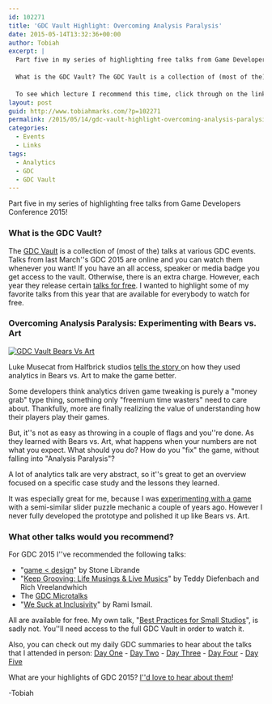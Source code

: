 ```yaml
---
id: 102271
title: 'GDC Vault Highlight: Overcoming Analysis Paralysis'
date: 2015-05-14T13:32:36+00:00
author: Tobiah
excerpt: |
  Part five in my series of highlighting free talks from Game Developers Conference 2015!
  
  What is the GDC Vault? The GDC Vault is a collection of (most of the) talks at various GDC events. Talks from last month's GDC 2015 are now online and you can watch them whenever you want!
  
  To see which lecture I recommend this time, click through on the link below!
layout: post
guid: http://www.tobiahmarks.com/?p=102271
permalink: /2015/05/14/gdc-vault-highlight-overcoming-analysis-paralysis/
categories:
  - Events
  - Links
tags:
  - Analytics
  - GDC
  - GDC Vault
---
```

Part five in my series of highlighting free talks from Game Developers Conference 2015!

### What is the GDC Vault?

The [GDC Vault](http://www.gdcvault.com/) is a collection of (most of the) talks at various GDC events. Talks from last March''s GDC 2015 are online and you can watch them whenever you want! If you have an all access, speaker or media badge you get access to the vault. Otherwise, there is an extra charge. However, each year they release certain [talks for free](http://www.gdcvault.com/free/gdc-15). I wanted to highlight some of my favorite talks from this year that are available for everybody to watch for free.

### Overcoming Analysis Paralysis: Experimenting with Bears vs. Art

[<img class="aligncenter size-full wp-image-102301" src="/assets/2015/04/GDCVaultBearsVsArt.png?resize=660%2C263" alt="GDC Vault Bears Vs Art" width="660" height="263" srcset="/assets/2015/04/GDCVaultBearsVsArt.png?w=1013 1013w, /assets/2015/04/GDCVaultBearsVsArt.png?resize=300%2C120 300w" sizes="(max-width: 660px) 100vw, 660px" data-recalc-dims="1" />](http://www.gdcvault.com/play/1022184/Overcoming-Analysis-Paralysis-Experimenting-with)

Luke Musecat from Halfbrick studios <a href="http://www.gdcvault.com/play/1022184/Overcoming-Analysis-Paralysis-Experimenting-with" target="_blank">tells the story </a>on how they used analytics in Bears vs. Art to make the game better.<!--more-->

Some developers think analytics driven game tweaking is purely a "money grab" type thing, something only "freemium time wasters" need to care about. Thankfully, more are finally realizing the value of understanding how their players play their games.

But, it''s not as easy as throwing in a couple of flags and you''re done. As they learned with Bears vs. Art, what happens when your numbers are not what you expect. What should you do? How do you "fix" the game, without falling into "Analysis Paralysis"?

A lot of analytics talk are very abstract, so it''s great to get an overview focused on a specific case study and the lessons they learned.

It was especially great for me, because I was <a href="http://www.playperro.com/space-repair-inc/" target="_blank">experimenting with a game </a>with a semi-similar slider puzzle mechanic a couple of years ago. However I never fully developed the prototype and polished it up like Bears vs. Art.

### What other talks would you recommend?

For GDC 2015 I''ve recommended the following talks:

  * "[game < design](http://www.tobiahmarks.com/2015/04/gdc-vault-highlight-game-design/)" by Stone Librande
  * "[Keep Grooving: Life Musings & Live Musics](http://www.tobiahmarks.com/2015/04/gdc-vault-highlight-keep-grooving-life-musings-live-musics/)" by Teddy Diefenbach and Rich Vreelandwhich
  * The [GDC Microtalks](http://www.tobiahmarks.com/2015/04/gdc-vault-highlight-gdc-microtalks-2015/)
  * "[We Suck at Inclusivity](http://www.tobiahmarks.com/2015/04/gdc-vault-highlight-we-suck-at-inclusivity/)" by Rami Ismail.

All are available for free. My own talk, "[Best Practices for Small Studios](http://www.gdcvault.com/play/1021832/Best-Practices-for-Small-Studios)", is sadly not. You''ll need access to the full GDC Vault in order to watch it.

Also, you can check out my daily GDC summaries to hear about the talks that I attended in person: [Day One](http://www.tobiahmarks.com/2015/03/gdc-2015-day-one/ "GDC 2015 Day One") - [Day Two](http://www.tobiahmarks.com/2015/03/gdc-2015-day-two/ "GDC 2015 Day Two") - [Day Three](http://www.tobiahmarks.com/2015/03/gdc-2015-day-three/ "GDC 2015 Day Three") - [Day Four](http://www.tobiahmarks.com/2015/03/gdc-2015-day-four/ "GDC 2015 Day Four") - [Day Five](http://www.tobiahmarks.com/2015/03/gdc-2015-day-five/ "GDC 2015 Day Five")

What are your highlights of GDC 2015? [I''d love to hear about them](http://www.tobiahmarks.com/contact/ "Contact")!

-Tobiah